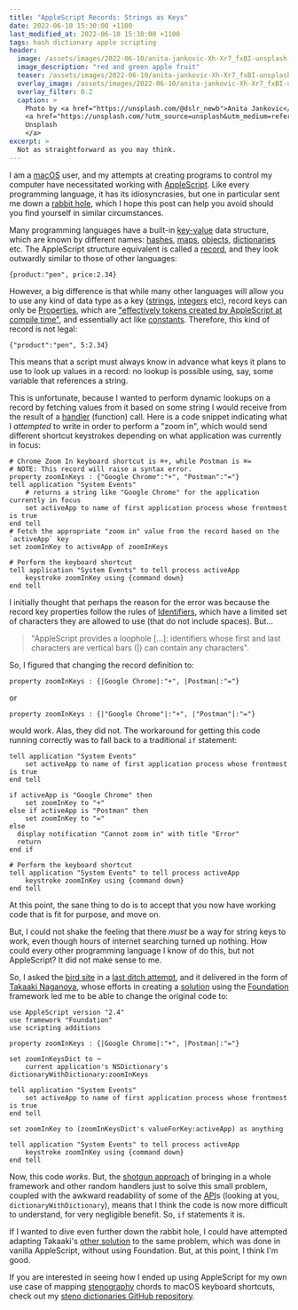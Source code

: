 ```yaml
---
title: "AppleScript Records: Strings as Keys"
date: 2022-06-10 15:30:00 +1100
last_modified_at: 2022-06-10 15:30:00 +1100
tags: hash dictionary apple scripting
header:
  image: /assets/images/2022-06-10/anita-jankovic-Xh-Xr7_fxBI-unsplash-header.jpg
  image_description: "red and green apple fruit"
  teaser: /assets/images/2022-06-10/anita-jankovic-Xh-Xr7_fxBI-unsplash.jpg
  overlay_image: /assets/images/2022-06-10/anita-jankovic-Xh-Xr7_fxBI-unsplash-header.jpg
  overlay_filter: 0.2
  caption: >
    Photo by <a href="https://unsplash.com/@dslr_newb">Anita Jankovic</a> on
    <a href="https://unsplash.com/?utm_source=unsplash&utm_medium=referral&utm_content=creditCopyText">
    Unsplash
    </a>
excerpt: >
  Not as straightforward as you may think.
---
```


I am a [macOS][] user, and my attempts at creating programs to control my
computer have necessitated working with [AppleScript][]. Like every programming
language, it has its idiosyncrasies, but one in particular sent me down a
[rabbit hole][], which I hope this post can help you avoid should you find
yourself in similar circumstances.

Many programming languages have a built-in [key-value][] data structure, which
are known by different names: [hashes][Hash], [maps][Map], [objects][Object],
[dictionaries][Dictionary] etc. The AppleScript structure equivalent is called
a [record][Record], and they look outwardly similar to those of other languages:

```applescript
{product:"pen", price:2.34}
```

However, a big difference is that while many other languages will allow you to
use any kind of data type as a key ([strings][String], [integers][Integer] etc),
record keys can only be [Properties][Property], which are ["effectively tokens
created by AppleScript at compile time"][Record Properties], and essentially act
like [constants][Constant]. Therefore, this kind of record is not legal:

```applescript
{"product":"pen", 5:2.34}
```

This means that a script must always know in advance what keys it plans to use
to look up values in a record: no lookup is possible using, say, some variable
that references a string.

This is unfortunate, because I wanted to perform dynamic lookups on a record by
fetching values from it based on some string I would receive from the result of
a [handler][] (function) call. Here is a code snippet indicating what I
_attempted_ to write in order to perform a "zoom in", which would send different
shortcut keystrokes depending on what application was currently in focus:

```applescript
# Chrome Zoom In keyboard shortcut is ⌘+, while Postman is ⌘=
# NOTE: This record will raise a syntax error.
property zoomInKeys : {"Google Chrome":"+", "Postman":"="}
tell application "System Events"
    # returns a string like "Google Chrome" for the application currently in focus
    set activeApp to name of first application process whose frontmost is true
end tell
# Fetch the appropriate "zoom in" value from the record based on the `activeApp` key
set zoomInKey to activeApp of zoomInKeys

# Perform the keyboard shortcut
tell application "System Events" to tell process activeApp
    keystroke zoomInKey using {command down}
end tell
```

I initially thought that perhaps the reason for the error was because the record
key properties follow the rules of [Identifiers][Identifier], which have a
limited set of characters they are allowed to use (that do not include spaces).
But...

> "AppleScript provides a loophole \[...\]: identifiers whose first
> and last characters are vertical bars (|) can contain any characters".

So, I figured that changing the record definition to:

```applescript
property zoomInKeys : {|Google Chrome|:"+", |Postman|:"="}
```

or

```applescript
property zoomInKeys : {|"Google Chrome"|:"+", |"Postman"|:"="}
```

would work. Alas, they did not. The workaround for getting this code running
correctly was to fall back to a traditional `if` statement:

```applescript
tell application "System Events"
    set activeApp to name of first application process whose frontmost is true
end tell

if activeApp is "Google Chrome" then
    set zoomInKey to "+"
else if activeApp is "Postman" then
    set zoomInKey to "="
else
  display notification "Cannot zoom in" with title "Error"
  return
end if

# Perform the keyboard shortcut
tell application "System Events" to tell process activeApp
    keystroke zoomInKey using {command down}
end tell
```

At this point, the sane thing to do is to accept that you now have working code
that is fit for purpose, and move on.

But, I could not shake the feeling that there _must_ be a way for string keys to
work, even though hours of internet searching turned up nothing. How could every
other programming language I know of do this, but not AppleScript? It did not
make sense to me.

So, I asked the [bird site][Twitter] in a [last ditch attempt][Twitter thread],
and it delivered in the form of [Takaaki Naganoya][], whose efforts in creating
a [solution][] using the [Foundation][] framework led me to be able to change
the original code to:

```applescript
use AppleScript version "2.4"
use framework "Foundation"
use scripting additions

property zoomInKeys : {|Google Chrome|:"+", |Postman|:"="}

set zoomInKeysDict to ¬
    current application's NSDictionary's dictionaryWithDictionary:zoomInKeys

tell application "System Events"
    set activeApp to name of first application process whose frontmost is true
end tell

set zoomInKey to (zoomInKeysDict's valueForKey:activeApp) as anything

tell application "System Events" to tell process activeApp
    keystroke zoomInKey using {command down}
end tell
```

Now, this code _works_. But, the [shotgun approach][] of bringing in a whole
framework and other random handlers just to solve this small problem, coupled
with the awkward readability of some of the [API][]s (looking at you,
`dictionaryWithDictionary`), means that I think the code is now more difficult
to understand, for very negligible benefit. So, `if` statements it is.

If I wanted to dive even further down the rabbit hole, I could have attempted
adapting Takaaki's [other solution][] to the same problem, which was done in
vanilla AppleScript, without using Foundation. But, at this point, I think I'm
good.

If you are interested in seeing how I ended up using AppleScript for my own use
case of mapping [stenography][] chords to macOS keyboard shortcuts, check out my
[steno dictionaries GitHub repository][steno-dictionaries commands].

[API]: https://en.wikipedia.org/wiki/API
[AppleScript]: https://en.wikipedia.org/wiki/AppleScript
[Constant]: https://en.wikipedia.org/wiki/Constant_(computer_programming)
[Dictionary]: https://docs.python.org/3/tutorial/datastructures.html#dictionaries
[Foundation]: https://developer.apple.com/documentation/foundation
[handler]: https://developer.apple.com/library/archive/documentation/AppleScript/Conceptual/AppleScriptLangGuide/conceptual/ASLR_about_handlers.html#//apple_ref/doc/uid/TP40000983-CH206-CJBIDBJH
[Hash]: https://ruby-doc.org/core/Hash.html
[Identifier]: https://developer.apple.com/library/archive/documentation/AppleScript/Conceptual/AppleScriptLangGuide/conceptual/ASLR_lexical_conventions.html#//apple_ref/doc/uid/TP40000983-CH214-SW4
[Integer]: https://en.wikipedia.org/wiki/Integer
[key-value]: https://en.wikipedia.org/wiki/Key%E2%80%93value_database
[macOS]: https://en.wikipedia.org/wiki/MacOS
[Map]: https://hexdocs.pm/elixir/Map.html
[Object]: https://developer.mozilla.org/en-US/docs/Web/JavaScript/Reference/Global_Objects/Object
[other solution]: https://twitter.com/Piyomaru/status/1517770289597513730
[Property]: https://developer.apple.com/library/archive/documentation/AppleScript/Conceptual/AppleScriptLangGuide/conceptual/ASLR_fundamentals.html#//apple_ref/doc/uid/TP40000983-CH218-SW5
[rabbit hole]: https://en.wiktionary.org/wiki/rabbit_hole
[Record]: https://developer.apple.com/library/archive/documentation/AppleScript/Conceptual/AppleScriptLangGuide/reference/ASLR_classes.html#//apple_ref/doc/uid/TP40000983-CH1g-BBCDGEAH
[Record Properties]: http://books.gigatux.nl/mirror/applescriptdefinitiveguide/applescpttdg2-CHP-13-SECT-11.html
[shotgun approach]: https://en.wiktionary.org/wiki/shotgun_approach
[solution]: https://twitter.com/Piyomaru/status/1517769013488918528
[steno-dictionaries commands]: https://github.com/paulfioravanti/steno-dictionaries/tree/main/src/command
[stenography]: https://en.wikipedia.org/wiki/Stenotype
[String]: https://en.wikipedia.org/wiki/String_(computer_science)
[Takaaki Naganoya]: http://piyocast.com/as/
[Twitter]: https://twitter.com
[Twitter thread]: https://twitter.com/paulfioravanti/status/1517743540784168960?s=20&t=ai1eJAVRQpkoQ2bwoL8W0Q
